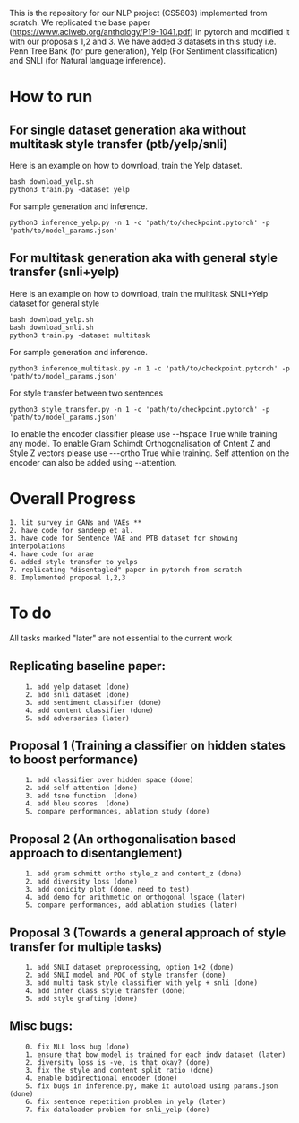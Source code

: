 This is the repository for our NLP project (CS5803) implemented from scratch. We replicated the base paper (https://www.aclweb.org/anthology/P19-1041.pdf) in pytorch and modified it with our proposals 1,2 and 3. We have added 3 datasets in this study i.e. Penn Tree Bank (for pure generation), Yelp (For Sentiment classification) and SNLI (for Natural language inference). 

# How to run

## For single dataset generation aka without multitask style transfer (ptb/yelp/snli)

Here is an example on how to download, train the Yelp dataset.

    bash download_yelp.sh
    python3 train.py -dataset yelp

For sample generation and inference.

    python3 inference_yelp.py -n 1 -c 'path/to/checkpoint.pytorch' -p 'path/to/model_params.json'

## For multitask generation aka with general style transfer (snli+yelp)

Here is an example on how to download, train the multitask SNLI+Yelp dataset for general style

	bash download_yelp.sh
	bash download_snli.sh
    python3 train.py -dataset multitask

For sample generation and inference.

    python3 inference_multitask.py -n 1 -c 'path/to/checkpoint.pytorch' -p 'path/to/model_params.json'

For style transfer between two sentences

	python3 style_transfer.py -n 1 -c 'path/to/checkpoint.pytorch' -p 'path/to/model_params.json'

To enable the encoder classifier please use --hspace True while training any model. To enable Gram Schimdt Orthogonalisation of Cntent Z and Style Z vectors please use ---ortho True while training. Self attention on the encoder can also be added using --attention.


# Overall Progress
	1. lit survey in GANs and VAEs **
	2. have code for sandeep et al.
	3. have code for Sentence VAE and PTB dataset for showing interpolations
	4. have code for arae
	6. added style transfer to yelps
	7. replicating "disentagled" paper in pytorch from scratch
	8. Implemented proposal 1,2,3

# To do
	
All tasks marked "later" are not essential to the current work

## Replicating baseline paper: 

		1. add yelp dataset (done)
		2. add snli dataset (done)
		3. add sentiment classifier (done)
		4. add content classifier (done)
		5. add adversaries (later)
    
## Proposal 1 (Training a classifier on hidden states to boost performance)

		1. add classifier over hidden space (done)
		2. add self attention (done)
		3. add tsne function  (done)
		4. add bleu scores  (done)
		5. compare performances, ablation study (done)


## Proposal 2 (An orthogonalisation based approach to disentanglement)

		1. add gram schmitt ortho style_z and content_z (done)
		2. add diversity loss (done)	
		3. add conicity plot (done, need to test)
		4. add demo for arithmetic on orthogonal lspace (later)
		5. compare performances, add ablation studies (later)


## Proposal 3 (Towards a general approach of style transfer for multiple tasks)

		1. add SNLI dataset preprocessing, option 1+2 (done)
		2. add SNLI model and POC of style transfer (done)
		3. add multi task style classifier with yelp + snli (done)
		4. add inter class style transfer (done)
		5. add style grafting (done)

## Misc bugs:
		0. fix NLL loss bug (done)
		1. ensure that bow model is trained for each indv dataset (later)
		2. diversity loss is -ve, is that okay? (done)
		3. fix the style and content split ratio (done) 
		4. enable bidirectional encoder (done)
		5. fix bugs in inference.py, make it autoload using params.json (done)
		6. fix sentence repetition problem in yelp (later)
		7. fix dataloader problem for snli_yelp (done)